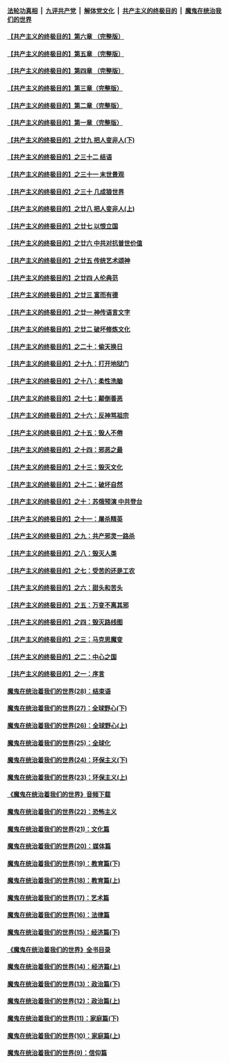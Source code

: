 ####  [法轮功真相](../../../../basic/blob/master/README.md?t=06120031) &nbsp;|&nbsp; [九评共产党](../../../../9ping.md/blob/master/README.md?t=06120031) &nbsp;|&nbsp; [解体党文化](../../../../jtdwh.md/blob/master/README.md?t=06120031)  &nbsp;|&nbsp; [共产主义的终极目的](../../../../gczydzjmd.md/blob/master/README.md?t=06120031) &nbsp;|&nbsp; [魔鬼在统治我们的世界](../../../../mgztzwmdsj.md/blob/master/README.md?t=06120031) 

#### [【共产主义的终极目的】第六章 （完整版）](../pages/nsc422/n11428913.md?t=06120031) 

#### [【共产主义的终极目的】第五章 （完整版）](../pages/nsc422/n11428912.md?t=06120031) 

#### [【共产主义的终极目的】第四章 （完整版）](../pages/nsc422/n11428907.md?t=06120031) 

#### [【共产主义的终极目的】第三章（完整版）](../pages/nsc422/n11428848.md?t=06120031) 

#### [【共产主义的终极目的】第二章（完整版）](../pages/nsc422/n11428831.md?t=06120031) 

#### [【共产主义的终极目的】第一章（完整版）](../pages/nsc422/n11417651.md?t=06120031) 

#### [【共产主义的终极目的】之廿九 把人变非人(下)](../pages/nsc422/n11344140.md?t=06120031) 

#### [【共产主义的终极目的】之三十二 结语](../pages/nsc422/n11360535.md?t=06120031) 

#### [【共产主义的终极目的】之三十一 末世景观](../pages/nsc422/n11351129.md?t=06120031) 

#### [【共产主义的终极目的】之三十 几成狼世界](../pages/nsc422/n11348280.md?t=06120031) 

#### [【共产主义的终极目的】之廿八 把人变非人(上)](../pages/nsc422/n11340492.md?t=06120031) 

#### [【共产主义的终极目的】之廿七 以恨立国](../pages/nsc422/n11336944.md?t=06120031) 

#### [【共产主义的终极目的】之廿六 中共对抗普世价值](../pages/nsc422/n11324785.md?t=06120031) 

#### [【共产主义的终极目的】之廿五 传统艺术颂神](../pages/nsc422/n11296396.md?t=06120031) 

#### [【共产主义的终极目的】之廿四 人伦典范](../pages/nsc422/n11296397.md?t=06120031) 

#### [【共产主义的终极目的】之廿三 富而有德](../pages/nsc422/n11283598.md?t=06120031) 

#### [【共产主义的终极目的】之廿一 神传语言文字](../pages/nsc422/n11263265.md?t=06120031) 

#### [【共产主义的终极目的】之廿二 破坏修炼文化](../pages/nsc422/n11245728.md?t=06120031) 

#### [【共产主义的终极目的】之二十：偷天换日](../pages/nsc422/n11238846.md?t=06120031) 

#### [【共产主义的终极目的】之十九：打开地狱门](../pages/nsc422/n11206376.md?t=06120031) 

#### [【共产主义的终极目的】之十八：柔性洗脑](../pages/nsc422/n11199994.md?t=06120031) 

#### [【共产主义的终极目的】之十七：颠倒善恶](../pages/nsc422/n11179782.md?t=06120031) 

#### [【共产主义的终极目的】之十六：反神骂祖宗](../pages/nsc422/n11166798.md?t=06120031) 

#### [【共产主义的终极目的】之十五：毁人不倦](../pages/nsc422/n11166792.md?t=06120031) 

#### [【共产主义的终极目的】之十四：邪恶之最](../pages/nsc422/n11150249.md?t=06120031) 

#### [【共产主义的终极目的】之十三：毁灭文化](../pages/nsc422/n11135227.md?t=06120031) 

#### [【共产主义的终极目的】之十二：破坏自然](../pages/nsc422/n11135214.md?t=06120031) 

#### [【共产主义的终极目的】之十：苏俄预演 中共登台](../pages/nsc422/n11118424.md?t=06120031) 

#### [【共产主义的终极目的】之十一：屠杀精英](../pages/nsc422/n11118442.md?t=06120031) 

#### [【共产主义的终极目的】之九：共产邪灵一路杀](../pages/nsc422/n11114139.md?t=06120031) 

#### [【共产主义的终极目的】之八：毁灭人类](../pages/nsc422/n11108503.md?t=06120031) 

#### [【共产主义的终极目的】之七：受苦的还是工农](../pages/nsc422/n11101809.md?t=06120031) 

#### [【共产主义的终极目的】之六：甜头和苦头](../pages/nsc422/n11096971.md?t=06120031) 

#### [【共产主义的终极目的】之五：万变不离其邪](../pages/nsc422/n11091285.md?t=06120031) 

#### [【共产主义的终极目的】之四：毁灭路线图](../pages/nsc422/n11086284.md?t=06120031) 

#### [【共产主义的终极目的】之三：马克思魔变](../pages/nsc422/n11061941.md?t=06120031) 

#### [【共产主义的终极目的】之二：中心之国](../pages/nsc422/n11047728.md?t=06120031) 

#### [【共产主义的终极目的】之一：序言](../pages/nsc422/n11086077.md?t=06120031) 

#### [魔鬼在统治着我们的世界(28)：结束语](../pages/nsc422/n10936246.md?t=06120031) 

#### [魔鬼在统治着我们的世界(27)：全球野心(下)](../pages/nsc422/n10928319.md?t=06120031) 

#### [魔鬼在统治着我们的世界(26)：全球野心(上)](../pages/nsc422/n10900318.md?t=06120031) 

#### [魔鬼在统治着我们的世界(25)：全球化](../pages/nsc422/n10788205.md?t=06120031) 

#### [魔鬼在统治着我们的世界(24)：环保主义(下)](../pages/nsc422/n10695307.md?t=06120031) 

#### [魔鬼在统治着我们的世界(23)：环保主义(上)](../pages/nsc422/n10688613.md?t=06120031) 

#### [《魔鬼在统治着我们的世界》音频下载](../pages/nsc422/n10635553.md?t=06120031) 

#### [魔鬼在统治着我们的世界(22)：恐怖主义](../pages/nsc422/n10614727.md?t=06120031) 

#### [魔鬼在统治着我们的世界(21)：文化篇](../pages/nsc422/n10597706.md?t=06120031) 

#### [魔鬼在统治着我们的世界(20)：媒体篇](../pages/nsc422/n10586579.md?t=06120031) 

#### [魔鬼在统治着我们的世界(19)：教育篇(下)](../pages/nsc422/n10564808.md?t=06120031) 

#### [魔鬼在统治着我们的世界(18)：教育篇(上)](../pages/nsc422/n10526970.md?t=06120031) 

#### [魔鬼在统治着我们的世界(17)：艺术篇](../pages/nsc422/n10499093.md?t=06120031) 

#### [魔鬼在统治着我们的世界(16)：法律篇](../pages/nsc422/n10485969.md?t=06120031) 

#### [魔鬼在统治着我们的世界(15)：经济篇(下)](../pages/nsc422/n10469975.md?t=06120031) 

#### [《魔鬼在统治着我们的世界》全书目录](../pages/nsc422/n10464261.md?t=06120031) 

#### [魔鬼在统治着我们的世界(14)：经济篇(上)](../pages/nsc422/n10457370.md?t=06120031) 

#### [魔鬼在统治着我们的世界(13)：政治篇(下)](../pages/nsc422/n10448270.md?t=06120031) 

#### [魔鬼在统治着我们的世界(12)：政治篇(上)](../pages/nsc422/n10444576.md?t=06120031) 

#### [魔鬼在统治着我们的世界(11)：家庭篇(下)](../pages/nsc422/n10440961.md?t=06120031) 

#### [魔鬼在统治着我们的世界(10)：家庭篇(上)](../pages/nsc422/n10435448.md?t=06120031) 

#### [魔鬼在统治着我们的世界(9)：信仰篇](../pages/nsc422/n10432159.md?t=06120031) 

